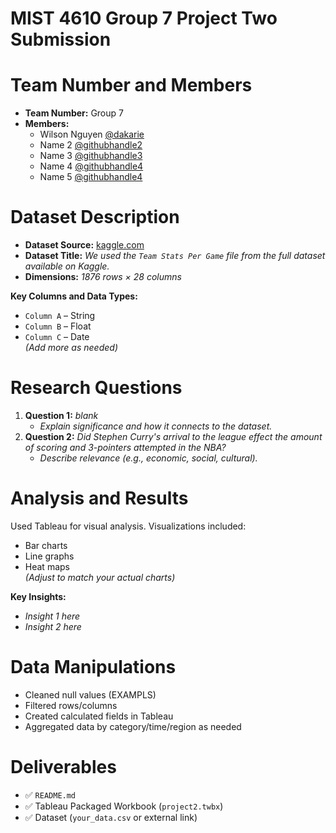 # MIST 4610 Group 7 Project Two Submission

# Team Number and Members
- **Team Number:** Group 7
- **Members:**
  - Wilson Nguyen [@dakarie](https://github.com/dakarie/MIST-4610-Group-Project-2/tree/main)
  - Name 2 [@githubhandle2](https://github.com/githubhandle2)
  - Name 3 [@githubhandle3](https://github.com/githubhandle3)
  - Name 4 [@githubhandle4](https://github.com/githubhandle4)
  - Name 5 [@githubhandle4](https://github.com/githubhandle4)


# Dataset Description

- **Dataset Source:** [kaggle.com](https://www.kaggle.com/datasets/sumitrodatta/nba-aba-baa-stats?resource=download&select=Player+Play+By+Play.csv)
- **Dataset Title:** _We used the `Team Stats Per Game` file from the full dataset available on Kaggle._
- **Dimensions:** _1876 rows × 28 columns_

**Key Columns and Data Types:**
- `Column A` – String
- `Column B` – Float
- `Column C` – Date  
*(Add more as needed)*


# Research Questions

1. **Question 1:** _blank_  
   - _Explain significance and how it connects to the dataset._
2. **Question 2:** _Did Stephen Curry's arrival to the league effect the amount of scoring and 3-pointers attempted in the NBA?​_  
   - _Describe relevance (e.g., economic, social, cultural)._


# Analysis and Results

Used Tableau for visual analysis. Visualizations included:
- Bar charts
- Line graphs
- Heat maps  
*(Adjust to match your actual charts)*

**Key Insights:**
- _Insight 1 here_
- _Insight 2 here_


# Data Manipulations

- Cleaned null values (EXAMPLS)
- Filtered rows/columns
- Created calculated fields in Tableau
- Aggregated data by category/time/region as needed


# Deliverables

- ✅ `README.md`
- ✅ Tableau Packaged Workbook (`project2.twbx`)
- ✅ Dataset (`your_data.csv` or external link)


